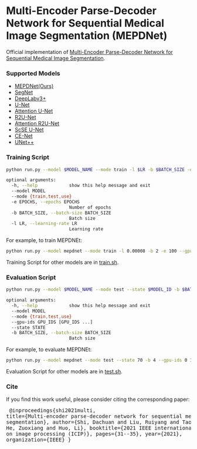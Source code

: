 # Multi-Encoder Parse-Decoder Network for Sequential Medical Image Segmentation (MEPDNet)

Official implementation of [Multi-Encoder Parse-Decoder Network for Sequential Medical Image Segmentation](https://ieeexplore.ieee.org/abstract/document/9506463). 

### Supported Models

* [MEPDNet(Ours)](./model/MEPDNet.py)
* [SegNet](./model/SegNet.py)
* [DeepLabv3+](./model/DeepLab_v3plus.py)
* [U-Net](./model/UNet.py)
* [Attention U-Net](./model/AttUNet.py)
* [R2U-Net](./model/AR2UNet.py)
* [Attention R2U-Net](./model/AR2UNet.py)
* [ScSE U-Net](./model/SCSEUNet.py)
* [CE-Net](./model/CENet.py)
* [UNet++](./https://arxiv.org/pdf/1807.10165.pdf)


### Training Script

```bash
python run.py --model $MODEL_NAME --mode train -l $LR -b $BATCH_SIZE -e $EPOCHS --gpu-id $GPU_ID

optional arguments:
  -h, --help            show this help message and exit
  --model MODEL
  --mode {train,test,use}
  -e EPOCHS, --epochs EPOCHS
                        Number of epochs
  -b BATCH_SIZE, --batch-size BATCH_SIZE
                        Batch size
  -l LR, --learning-rate LR
                        Learning rate
```

For example, to train MEPDNEt:

```bash
python run.py --model mepdnet --mode train -l 0.00008 -b 2 -e 100 --gpu-id 0 1
```

Training Script for other models are in [train.sh](train.sh).


### Evaluation Script

```bash
python run.py --model $MODEL_NAME --mode test --state $MODEL_ID -b $BATCH_SIZE --gpu-ids $GPU_ID

optional arguments:
  -h, --help            show this help message and exit
  --model MODEL
  --mode {train,test,use}
  --gpu-ids GPU_IDS [GPU_IDS ...]
  --state STATE
  -b BATCH_SIZE, --batch-size BATCH_SIZE
                        Batch size
```

For example, to evaluate MEPDNEt:
```bash
python run.py --model mepdnet --mode test --state 70 -b 4 --gpu-ids 0 1
```
Evaluation Script for other models are in [test.sh](test.sh).


### Cite
If you find this work useful, please consider citing the corresponding paper:
<pre/>
@inproceedings{shi2021multi,
  title={Multi-encoder parse-decoder network for sequential medical image segmentation},
  author={Shi, Dachuan and Liu, Ruiyang and Tao, Linmi and He, Zuoxiang and Huo, Li},
  booktitle={2021 IEEE international conference on image processing (ICIP)},
  pages={31--35},
  year={2021},
  organization={IEEE}
}
</pre>